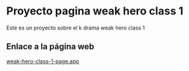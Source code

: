 # Proyecto pagina weak hero class 1

Este es un proyecto sobre el k drama weak hero class 1

## Enlace a la página web

[weak-hero-class-1-page.app]([https://www.ejemplo.com](https://kuroach1.github.io/weak-hero/))

